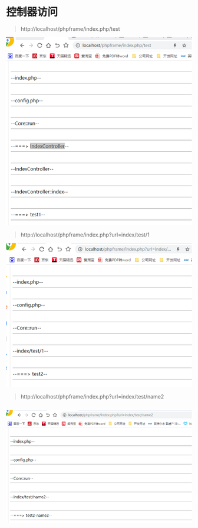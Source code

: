 
# 控制器访问

> http://localhost/phpframe/index.php/test

![img.png](img.png)

> http://localhost/phpframe/index.php?url=index/test/1

![img_1.png](img_1.png)

> http://localhost/phpframe/index.php?url=index/test/name2

```php


```

![img_2.png](img_2.png)